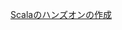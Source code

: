 [Scalaのハンズオンの作成](https://bizreach-inc.github.io/play2-hands-on/play2.8-scalikejdbc3.4/introduction.html)
